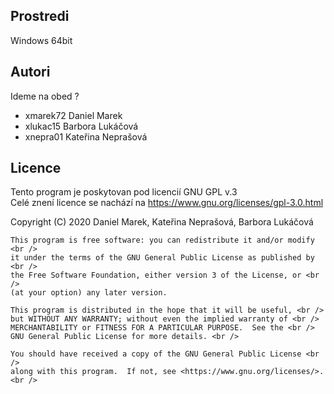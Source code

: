 Prostredi
---------

Windows 64bit

Autori
------

Ideme na obed ? 
- xmarek72 Daniel Marek 
- xlukac15 Barbora Lukáčová 
- xnepra01 Kateřina Neprašová 

Licence
-------

Tento program je poskytovan pod licencií GNU GPL v.3 <br />
Celé znení licence se nachází na  https://www.gnu.org/licenses/gpl-3.0.html <br />

Copyright (C) 2020  Daniel Marek, Kateřina Neprašová, Barbora Lukáčová <br />

    This program is free software: you can redistribute it and/or modify <br />
    it under the terms of the GNU General Public License as published by <br />
    the Free Software Foundation, either version 3 of the License, or <br />
    (at your option) any later version.

    This program is distributed in the hope that it will be useful, <br />
    but WITHOUT ANY WARRANTY; without even the implied warranty of <br />
    MERCHANTABILITY or FITNESS FOR A PARTICULAR PURPOSE.  See the <br />
    GNU General Public License for more details. <br />

    You should have received a copy of the GNU General Public License <br />
    along with this program.  If not, see <https://www.gnu.org/licenses/>. <br />
